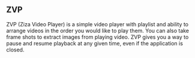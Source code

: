 ## ZVP
ZVP (Ziza Video Player) is a simple video player with playlist and ability to arrange videos in the order you would like to play them. You can also take frame shots to extract images from playing video. ZVP gives you a way to pause and resume playback at any given time, even if the application is closed.